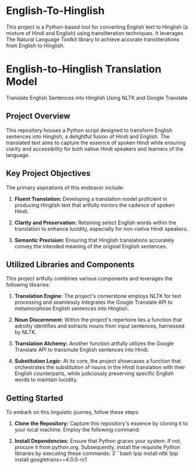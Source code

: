 # English-To-Hinglish
This project is a Python-based tool for converting English text to Hinglish (a mixture of Hindi and English) using transliteration techniques. It leverages The Natural Language Toolkit library to achieve accurate transliterations from English to Hinglish.
# English-to-Hinglish Translation Model

Translate English Sentences into Hinglish Using NLTK and Google Translate

## Project Overview

This repository houses a Python script designed to transform English sentences into Hinglish, a delightful fusion of Hindi and English. The translated text aims to capture the essence of spoken Hindi while ensuring clarity and accessibility for both native Hindi speakers and learners of the language.

## Key Project Objectives

The primary aspirations of this endeavor include:

1. **Fluent Translation:** Developing a translation model proficient in producing Hinglish text that artfully mirrors the cadence of spoken Hindi.

2. **Clarity and Preservation:** Retaining select English words within the translation to enhance lucidity, especially for non-native Hindi speakers.

3. **Semantic Precision:** Ensuring that Hinglish translations accurately convey the intended meaning of the original English sentences.

## Utilized Libraries and Components

This project artfully combines various components and leverages the following libraries:

1. **Translation Engine:** The project's cornerstone employs NLTK for text processing and seamlessly integrates the Google Translate API to metamorphose English sentences into Hinglish.

2. **Noun Discernment:** Within the project's repertoire lies a function that adroitly identifies and extracts nouns from input sentences, harnessed by NLTK.

3. **Translation Alchemy:** Another function artfully utilizes the Google Translate API to transmute English sentences into Hindi.

4. **Substitution Logic:** At its core, the project showcases a function that orchestrates the substitution of nouns in the Hindi translation with their English counterparts, while judiciously preserving specific English words to maintain lucidity.

## Getting Started

To embark on this linguistic journey, follow these steps:

1. **Clone the Repository:** Capture this repository's essence by cloning it to your local machine. Employ the following command:


2. **Install Dependencies:** Ensure that Python graces your system. If not, procure it from python.org. Subsequently, install the requisite Python libraries by executing these commands:
3```bash
    !pip install nltk
    !pip install googletrans==4.0.0-rc1

